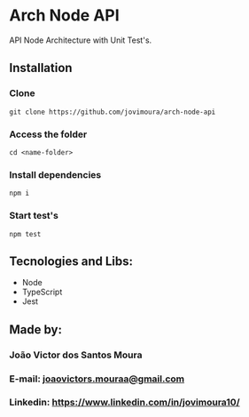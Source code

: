 # Arch Node API

<p>
  API Node Architecture with Unit Test's.
</p>

## Installation

### Clone

```
git clone https://github.com/jovimoura/arch-node-api
```

### Access the folder

```
cd <name-folder>
```

### Install dependencies

```
npm i
```

### Start test's

```
npm test
```

## Tecnologies and Libs:

<ul>
    <li>Node</li>
    <li>TypeScript</li>
    <li>Jest</li>
</ul>

## Made by:

### João Victor dos Santos Moura

### E-mail: joaovictors.mouraa@gmail.com

### Linkedin: https://www.linkedin.com/in/jovimoura10/
